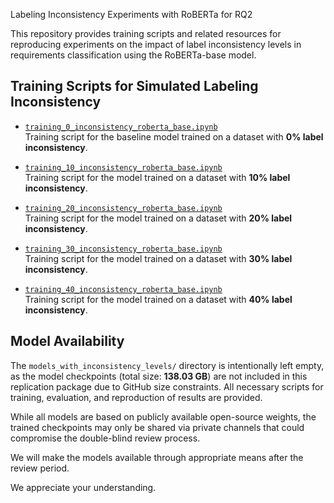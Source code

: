 Labeling Inconsistency Experiments with RoBERTa for RQ2

This repository provides training scripts and related resources for reproducing experiments on the impact of label inconsistency levels in requirements classification using the RoBERTa-base model.

## Training Scripts for Simulated Labeling Inconsistency

- [`training_0_inconsistency_roberta_base.ipynb`](./training_0_inconsistency_roberta_base.ipynb)  
  Training script for the baseline model trained on a dataset with **0% label inconsistency**.

- [`training_10_inconsistency_roberta_base.ipynb`](./training_10_inconsistency_roberta_base.ipynb)  
  Training script for the model trained on a dataset with **10% label inconsistency**.

- [`training_20_inconsistency_roberta_base.ipynb`](./training_20_inconsistency_roberta_base.ipynb)  
  Training script for the model trained on a dataset with **20% label inconsistency**.

- [`training_30_inconsistency_roberta_base.ipynb`](./training_30_inconsistency_roberta_base.ipynb)  
  Training script for the model trained on a dataset with **30% label inconsistency**.

- [`training_40_inconsistency_roberta_base.ipynb`](./training_40_inconsistency_roberta_base.ipynb)  
  Training script for the model trained on a dataset with **40% label inconsistency**.

## Model Availability

The `models_with_inconsistency_levels/` directory is intentionally left empty, as the model checkpoints (total size: **138.03 GB**) are not included in this replication package due to GitHub size constraints. All necessary scripts for training, evaluation, and reproduction of results are provided.

While all models are based on publicly available open-source weights, the trained checkpoints may only be shared via private channels that could compromise the double-blind review process.

We will make the models available through appropriate means after the review period.

We appreciate your understanding.
